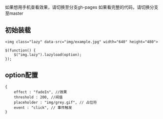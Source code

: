 如果想用手机查看效果，请切换至分支gh-pages
如果看完整的代码，请切换分支至master




## 初始装载

```
<img class="lazy" data-src="img/example.jpg" width="640" height="480">

$(function() {
    $("img.lazy").lazyload(option);
});

```

## option配置

```
{
    effect : "fadeIn", //效果
    threshold : 200, //阀值
    placeholder : "img/grey.gif", // 占位符
    event : "click", // 事件触发
}
```
